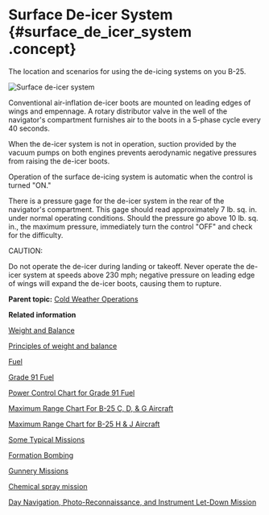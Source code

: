 # Surface De-icer System {#surface_de_icer_system .concept}

The location and scenarios for using the de-icing systems on you B-25.

![Surface de-icer system](../images/surface_deicer_system.png)

Conventional air-inflation de-icer boots are mounted on leading edges of wings and empennage. A rotary distributor valve in the well of the navigator's compartment furnishes air to the boots in a 5-phase cycle every 40 seconds.

When the de-icer system is not in operation, suction provided by the vacuum pumps on both engines prevents aerodynamic negative pressures from raising the de-icer boots.

Operation of the surface de-icing system is automatic when the control is turned "ON."

There is a pressure gage for the de-icer system in the rear of the navigator's compartment. This gage should read approximately 7 lb. sq. in. under normal operating conditions. Should the pressure go above 10 lb. sq. in., the maximum pressure, immediately turn the control "OFF" and check for the difficulty.

CAUTION:

Do not operate the de-icer during landing or takeoff. Never operate the de-icer system at speeds above 230 mph; negative pressure on leading edge of wings will expand the de-icer boots, causing them to rupture.

**Parent topic:** [Cold Weather Operations](../topics/cold_weather_operations.md)

**Related information**  


[Weight and Balance](../topics/WeightAndBalance.md)

[Principles of weight and balance](../topics/PrinciplesOfWeightAndBalance.md)

[Fuel](../topics/fuel.md)

[Grade 91 Fuel](../topics/grade_91_fuel.md)

[Power Control Chart for Grade 91 Fuel](../topics/power_control_chart_for_grade_91_fuel.md)

[Maximum Range Chart For B-25 C, D, & G Aircraft](../topics/maximum_range_chart_for_b_25_c_d_and_g_aircraft.md)

[Maximum Range Chart for B-25 H & J Aircraft](../topics/maximum_range_chart_for_b_25_h_and_j_aircraft.md)

[Some Typical Missions](../topics/some_typical_missions.md)

[Formation Bombing](../topics/formation_bombing.md)

[Gunnery Missions](../topics/gunnery_missions.md)

[Chemical spray mission](../topics/ChemicalSprayMission.md)

[Day Navigation, Photo-Reconnaissance, and Instrument Let-Down Mission](../topics/day_navigation_photo_reconnaissance_and_instrument_let_down_mission.md)


